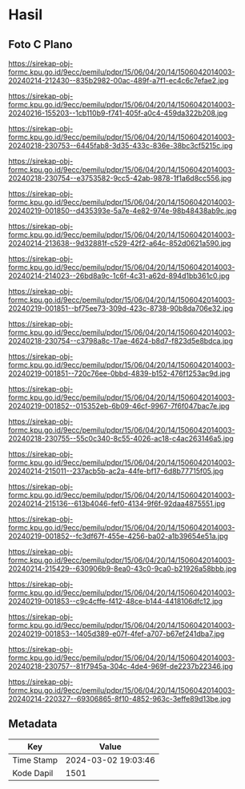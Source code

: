 # Hasil

## Foto C Plano

https://sirekap-obj-formc.kpu.go.id/9ecc/pemilu/pdpr/15/06/04/20/14/1506042014003-20240214-212430--835b2982-00ac-489f-a7f1-ec4c6c7efae2.jpg

https://sirekap-obj-formc.kpu.go.id/9ecc/pemilu/pdpr/15/06/04/20/14/1506042014003-20240216-155203--1cb110b9-f741-405f-a0c4-459da322b208.jpg

https://sirekap-obj-formc.kpu.go.id/9ecc/pemilu/pdpr/15/06/04/20/14/1506042014003-20240218-230753--6445fab8-3d35-433c-836e-38bc3cf5215c.jpg

https://sirekap-obj-formc.kpu.go.id/9ecc/pemilu/pdpr/15/06/04/20/14/1506042014003-20240218-230754--e3753582-9cc5-42ab-9878-1f1a6d8cc556.jpg

https://sirekap-obj-formc.kpu.go.id/9ecc/pemilu/pdpr/15/06/04/20/14/1506042014003-20240219-001850--d435393e-5a7e-4e82-974e-98b48438ab9c.jpg

https://sirekap-obj-formc.kpu.go.id/9ecc/pemilu/pdpr/15/06/04/20/14/1506042014003-20240214-213638--9d32881f-c529-42f2-a64c-852d0621a590.jpg

https://sirekap-obj-formc.kpu.go.id/9ecc/pemilu/pdpr/15/06/04/20/14/1506042014003-20240214-214023--26bd8a9c-1c6f-4c31-a62d-894d1bb361c0.jpg

https://sirekap-obj-formc.kpu.go.id/9ecc/pemilu/pdpr/15/06/04/20/14/1506042014003-20240219-001851--bf75ee73-309d-423c-8738-90b8da706e32.jpg

https://sirekap-obj-formc.kpu.go.id/9ecc/pemilu/pdpr/15/06/04/20/14/1506042014003-20240218-230754--c3798a8c-17ae-4624-b8d7-f823d5e8bdca.jpg

https://sirekap-obj-formc.kpu.go.id/9ecc/pemilu/pdpr/15/06/04/20/14/1506042014003-20240219-001851--720c76ee-0bbd-4839-b152-476f1253ac9d.jpg

https://sirekap-obj-formc.kpu.go.id/9ecc/pemilu/pdpr/15/06/04/20/14/1506042014003-20240219-001852--015352eb-6b09-46cf-9967-7f6f047bac7e.jpg

https://sirekap-obj-formc.kpu.go.id/9ecc/pemilu/pdpr/15/06/04/20/14/1506042014003-20240218-230755--55c0c340-8c55-4026-ac18-c4ac263146a5.jpg

https://sirekap-obj-formc.kpu.go.id/9ecc/pemilu/pdpr/15/06/04/20/14/1506042014003-20240214-215011--237acb5b-ac2a-44fe-bf17-6d8b77715f05.jpg

https://sirekap-obj-formc.kpu.go.id/9ecc/pemilu/pdpr/15/06/04/20/14/1506042014003-20240214-215136--613b4046-fef0-4134-9f6f-92daa4875551.jpg

https://sirekap-obj-formc.kpu.go.id/9ecc/pemilu/pdpr/15/06/04/20/14/1506042014003-20240219-001852--fc3df67f-455e-4256-ba02-a1b39654e51a.jpg

https://sirekap-obj-formc.kpu.go.id/9ecc/pemilu/pdpr/15/06/04/20/14/1506042014003-20240214-215429--630906b9-8ea0-43c0-9ca0-b21926a58bbb.jpg

https://sirekap-obj-formc.kpu.go.id/9ecc/pemilu/pdpr/15/06/04/20/14/1506042014003-20240219-001853--c9c4cffe-f412-48ce-b144-4418106dfc12.jpg

https://sirekap-obj-formc.kpu.go.id/9ecc/pemilu/pdpr/15/06/04/20/14/1506042014003-20240219-001853--1405d389-e07f-4fef-a707-b67ef241dba7.jpg

https://sirekap-obj-formc.kpu.go.id/9ecc/pemilu/pdpr/15/06/04/20/14/1506042014003-20240218-230757--81f7945a-304c-4de4-969f-de2237b22346.jpg

https://sirekap-obj-formc.kpu.go.id/9ecc/pemilu/pdpr/15/06/04/20/14/1506042014003-20240214-220327--69306865-8f10-4852-963c-3effe89d13be.jpg


## Metadata

| Key        | Value               |
| ---------- | ------------------- |
| Time Stamp | 2024-03-02 19:03:46 |
| Kode Dapil | 1501                |



